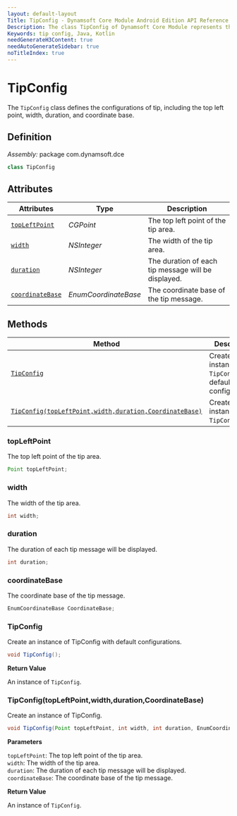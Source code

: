 ```yaml
---
layout: default-layout
Title: TipConfig - Dynamsoft Core Module Android Edition API Reference
Description: The class TipConfig of Dynamsoft Core Module represents the configurations of tip, including the top left point, width, duration, and coordinate base.
Keywords: tip config, Java, Kotlin
needGenerateH3Content: true
needAutoGenerateSidebar: true
noTitleIndex: true
---
```


# TipConfig

The `TipConfig` class defines the configurations of tip, including the top left point, width, duration, and coordinate base.

## Definition

*Assembly:* package com.dynamsoft.dce

```java
class TipConfig
```

## Attributes

| Attributes | Type | Description |
| ---------- | ---- | ----------- |
| [`topLeftPoint`](#topleftpoint) | *CGPoint* | The top left point of the tip area. |
| [`width`](#width) | *NSInteger* | The width of the tip area. |
| [`duration`](#duration) | *NSInteger* | The duration of each tip message will be displayed. |
| [`coordinateBase`](#coordinatebase) | *EnumCoordinateBase* | The coordinate base of the tip message. |

## Methods

| Method | Description |
|------- |-------------|
| [`TipConfig`](#tipconfig) | Create an instance of `TipConfig` with default configurations. |
| [`TipConfig(topLeftPoint,width,duration,CoordinateBase)`](#tipconfigtopleftpointwidthdurationcoordinatebase) | Create an instance of `TipConfig`. |

### topLeftPoint

The top left point of the tip area.

```java
Point topLeftPoint;
```

### width

The width of the tip area.

```java
int width;
```

### duration

The duration of each tip message will be displayed.

```java
int duration;
```

### coordinateBase

The coordinate base of the tip message.

```java
EnumCoordinateBase CoordinateBase;
```

### TipConfig

Create an instance of TipConfig with default configurations.

```java
void TipConfig();
```

**Return Value**

An instance of `TipConfig`.

### TipConfig(topLeftPoint,width,duration,CoordinateBase)

Create an instance of TipConfig.

```java
void TipConfig(Point topLeftPoint, int width, int duration, EnumCoordinateBase CoordinateBase);
```

**Parameters**

`topLeftPoint`: The top left point of the tip area.  
`width`: The width of the tip area.  
`duration`: The duration of each tip message will be displayed.  
`coordinateBase`: The coordinate base of the tip message.

**Return Value**

An instance of `TipConfig`.

